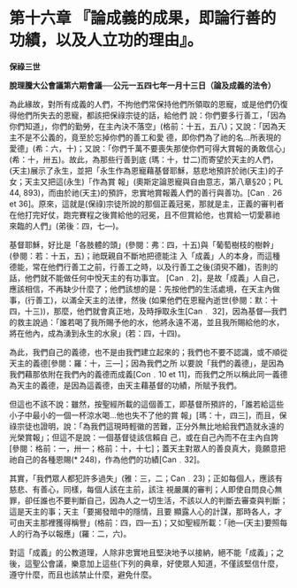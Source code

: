 # 第十六章	『論成義的成果，即論行善的功績，以及人立功的理由』。


**保祿三世**

**脫理騰大公會議第六期會議──公元一五四七年一月十三日（論及成義的法令）**





為此緣故，對所有成義的人們，不拘他們常保持他們所領取的恩寵，或是他們仍復得他們所失去的恩寵，都該把保祿宗徒的話，給他們
說：你們要多行善工，「因為你們知道」，你們的勤勞，在主內決不落空」(格前：十五，五八)；又說：「因為天主不是不公義的，竟至於忘掉你們的善工和愛
德，即你們為了祂的名…所表現的愛德」(希：六，十)；又說：「你們千萬不要喪失那使你們可得大賞報的勇敢信心」(希：十，卅五)。故此，為那些行善到底
(瑪：十，廿二)而寄望於天主的人們，(天主)展示了永生，並把「永生作為恩寵藉基督耶穌，慈悲地預許於祂(天主)的子女；天主又把這(永生)「作為賞
報」(奧斯定論恩寵與自由意志，第八章§20；PL 44, 893)，而由於祂(天主)的預許，忠實地賞報義人們的善行與善功。[Can﹒26 et 
36]。原來，這就是(保祿)宗徒所說的那個正義冠冕，那就是主，正義的審判者在他打完好仗，跑完賽程之後賞給他的冠冕，且不但賞給他，也賞給一切愛慕祂
來臨的人們」(弟後：四，七—)。

基督耶穌，好比是「各肢體的頭」(參閱：弗：四，十五)與「葡萄樹枝的樹幹」(參閱：若：十五，五)；祂既親自不斷地把德能注
入「成義」人的本身，而這種德能，常在他們行善工之前，行善工之時，以及行善工之後(須臾不離)，否則的話，他們就不能做任何中悅天主的有功事宜。
[Can﹒2]，是故「成義」人自己，應該相信，不再缺少什麼了；他們該想的是：先按他們的生活處境，在天主內做事，(行善工)，以滿全天主的法律，然後
(如果他們在恩寵內逝世(參閱：默：十四，十三))，那麼，他們就會真正地，及時掙取永生[Can﹒ 
32]，因為基督—我們的救主說過：「誰若喝了我所賜予他的水，他將永遠不渴，並且我所賜給他的水，將在他內，成為湧到永生的水泉」(若：四，十四)。

為此，我們自己的義德，也不是由我們建立起來的；我們也不要不認識，或不順從天主的義德[參閱：羅：十，三—]；因為我們之所
以要說「我們的義德」，是因為我們藉那依附在我們內的義德而成義[Con﹒10 et 
11]，而我們之所以稱此同一義德為天主的義德，是因為這義德，由天主藉基督的功績，所賦予我們。

但這也不該不說：雖然，按聖經所載的這個善工，即基督所預許的，「誰若給這些小子中最小的一個一杯涼水喝…他也失不了他的賞
報」[瑪：十，四三]，而且，保祿宗徒也證明，說：「為我們這現時輕徽的苦難，正分外無比地給我們造就永遠的光榮賞報」；但這不是說：一個基督徒該信賴自
己，或在自己內而不在主內自誇[參閱：格前：一，卅一；格前：十，十七]；蓋天主對眾人的善良真大，竟願意把祂自己的各種恩賜(* 
248)，作為他們的功績[Can﹒32]。

其實，「我們眾人都犯許多過失」(雅：三，二；Can﹒23)；正如每個人，應該有慈悲、有善心，同樣，每個人該在主前，該注
視嚴厲的審判；人即使自問良心無罪，卻任誰也不要判斷自己，因為人之一切生活，不該以人的判斷去審查與判斷；這是天主的事；天主「要揭發暗中的隱情，且要
顯露人心的計謀，那時各人，才可由天主那裡獲得稱譽」(格前：四，四—五)；又如聖經所載：「祂—(天主)要照每人的行為予以報應」(羅：二，六)。

對這「成義」的公教道理，人除非忠實地且堅決地予以接納，絕不能「成義」；之後，這聖公會議，樂意加上這些(下列的典章，好使眾人知道，不僅該堅信什麼，遵守什麼，而且也該禁止什麼，避免什麼。

